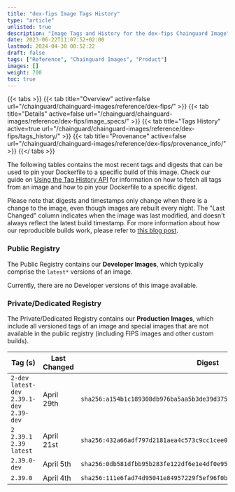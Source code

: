```yaml
---
title: "dex-fips Image Tags History"
type: "article"
unlisted: true
description: "Image Tags and History for the dex-fips Chainguard Image"
date: 2023-06-22T11:07:52+02:00
lastmod: 2024-04-30 00:52:22
draft: false
tags: ["Reference", "Chainguard Images", "Product"]
images: []
weight: 700
toc: true
---
```


{{< tabs >}}
{{< tab title="Overview" active=false url="/chainguard/chainguard-images/reference/dex-fips/" >}}
{{< tab title="Details" active=false url="/chainguard/chainguard-images/reference/dex-fips/image_specs/" >}}
{{< tab title="Tags History" active=true url="/chainguard/chainguard-images/reference/dex-fips/tags_history/" >}}
{{< tab title="Provenance" active=false url="/chainguard/chainguard-images/reference/dex-fips/provenance_info/" >}}
{{</ tabs >}}

The following tables contains the most recent tags and digests that can be used to pin your Dockerfile to a specific build of this image. Check our guide on [Using the Tag History API](/chainguard/chainguard-images/using-the-tag-history-api/) for information on how to fetch all tags from an image and how to pin your Dockerfile to a specific digest.

Please note that digests and timestamps only change when there is a change to the image, even though images are rebuilt every night. The "Last Changed" column indicates when the image was last modified, and doesn't always reflect the latest build timestamp. For more information about how our reproducible builds work, please refer to [this blog post](https://www.chainguard.dev/unchained/reproducing-chainguards-reproducible-image-builds).

### Public Registry
The Public Registry contains our **Developer Images**, which typically comprise the `latest*` versions of an image.

Currently, there are no Developer versions of this image available.

### Private/Dedicated Registry
The Private/Dedicated Registry contains our **Production Images**, which include all versioned tags of an image and special images that are not available in the public registry (including FIPS images and other custom builds).

| Tag (s)                                       | Last Changed | Digest                                                                    |
|-----------------------------------------------|--------------|---------------------------------------------------------------------------|
|  `2-dev` `latest-dev` `2.39.1-dev` `2.39-dev` | April 29th   | `sha256:a154b1c189308db976ba5aa5b3de39d375ea843d393462f9f45f085d251b67da` |
|  `2` `2.39.1` `2.39` `latest`                 | April 21st   | `sha256:432a66adf797d2181aea4c573c9cc1cee038015a77f27d58e22860d1780df1f7` |
|  `2.39.0-dev`                                 | April 5th    | `sha256:0db581dfbb95b283fe122df6e1e4df0e95302ef2617612778d8bfed1dfe86835` |
|  `2.39.0`                                     | April 4th    | `sha256:111e6fad74d95041e84957229f5ef96f0bfa4ad78fa6cf45a5afbc6275cc4b22` |

